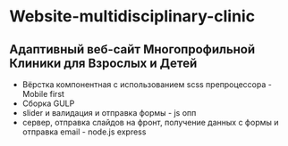 # Website-multidisciplinary-clinic

## Адаптивный веб-сайт Многопрофильной Клиники для Взрослых и Детей
* Вёрстка компонентная с использованием scss препроцессора - Mobile first 
* Сборка GULP
* slider и валидация и отправка формы - js опп
* сервер, отправка слайдов на фронт, получение данных с формы и отправка email - node.js express 
